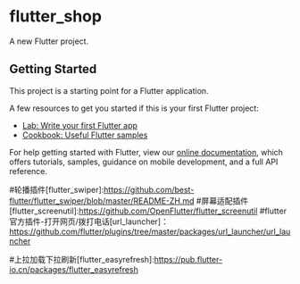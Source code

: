 # flutter_shop

A new Flutter project.

## Getting Started

This project is a starting point for a Flutter application.

A few resources to get you started if this is your first Flutter project:

- [Lab: Write your first Flutter app](https://flutter.dev/docs/get-started/codelab)
- [Cookbook: Useful Flutter samples](https://flutter.dev/docs/cookbook)

For help getting started with Flutter, view our
[online documentation](https://flutter.dev/docs), which offers tutorials,
samples, guidance on mobile development, and a full API reference.

#轮播插件[flutter_swiper]:https://github.com/best-flutter/flutter_swiper/blob/master/README-ZH.md
#屏幕适配插件[flutter_screenutil]:https://github.com/OpenFlutter/flutter_screenutil
#flutter官方插件-打开网页/拨打电话[url_launcher]：https://github.com/flutter/plugins/tree/master/packages/url_launcher/url_launcher

#上拉加载下拉刷新[flutter_easyrefresh]:https://pub.flutter-io.cn/packages/flutter_easyrefresh